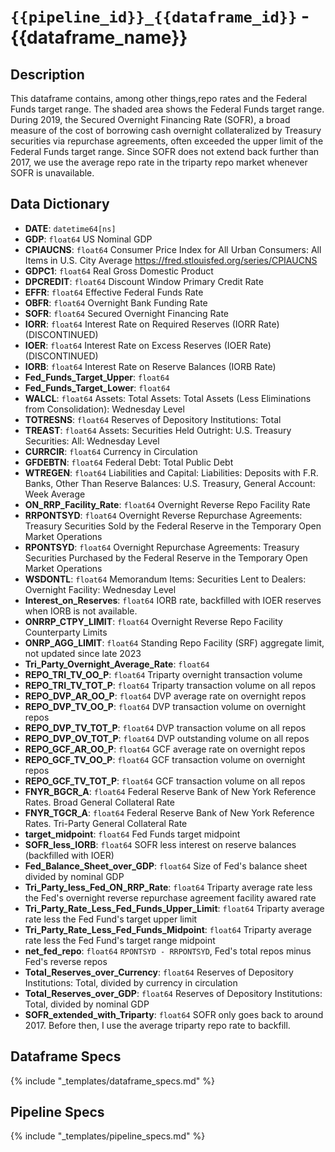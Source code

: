 # `{{pipeline_id}}_{{dataframe_id}}` - {{dataframe_name}}
## Description

This dataframe contains, among other things,repo rates and the Federal Funds target range. The shaded area shows the Federal Funds target range. During 2019, the Secured Overnight Financing Rate (SOFR), a broad measure of the cost of borrowing cash overnight collateralized by Treasury securities via repurchase agreements, often exceeded the upper limit of the Federal Funds target range. Since SOFR does not extend back further than 2017, we use the average repo rate in the triparty repo market whenever SOFR is unavailable.


## Data Dictionary

- **DATE**: `datetime64[ns]`
- **GDP**: `float64` US Nominal GDP
- **CPIAUCNS**: `float64` Consumer Price Index for All Urban Consumers: All Items in U.S. City Average https://fred.stlouisfed.org/series/CPIAUCNS
- **GDPC1**: `float64`  Real Gross Domestic Product 
- **DPCREDIT**: `float64`  Discount Window Primary Credit Rate
- **EFFR**: `float64` Effective Federal Funds Rate
- **OBFR**: `float64` Overnight Bank Funding Rate 
- **SOFR**: `float64` Secured Overnight Financing Rate
- **IORR**: `float64` Interest Rate on Required Reserves (IORR Rate) (DISCONTINUED)
- **IOER**: `float64` Interest Rate on Excess Reserves (IOER Rate) (DISCONTINUED)
- **IORB**: `float64` Interest Rate on Reserve Balances (IORB Rate)
- **Fed_Funds_Target_Upper**: `float64`
- **Fed_Funds_Target_Lower**: `float64`
- **WALCL**: `float64` Assets: Total Assets: Total Assets (Less Eliminations from Consolidation): Wednesday Level 
- **TOTRESNS**: `float64` Reserves of Depository Institutions: Total 
- **TREAST**: `float64` Assets: Securities Held Outright: U.S. Treasury Securities: All: Wednesday Level
- **CURRCIR**: `float64` Currency in Circulation
- **GFDEBTN**: `float64` Federal Debt: Total Public Debt
- **WTREGEN**: `float64` Liabilities and Capital: Liabilities: Deposits with F.R. Banks, Other Than Reserve Balances: U.S. Treasury, General Account: Week Average
- **ON_RRP_Facility_Rate**: `float64` Overnight Reverse Repo Facility Rate
- **RRPONTSYD**: `float64` Overnight Reverse Repurchase Agreements: Treasury Securities Sold by the Federal Reserve in the Temporary Open Market Operations
- **RPONTSYD**: `float64` Overnight Repurchase Agreements: Treasury Securities Purchased by the Federal Reserve in the Temporary Open Market Operations 
- **WSDONTL**: `float64` Memorandum Items: Securities Lent to Dealers: Overnight Facility: Wednesday Level
- **Interest_on_Reserves**: `float64` IORB rate, backfilled with IOER reserves when IORB is not available.
- **ONRRP_CTPY_LIMIT**: `float64` Overnight Reverse Repo Facility Counterparty Limits
- **ONRP_AGG_LIMIT**: `float64` Standing Repo Facility (SRF) aggregate limit, not updated since late 2023
- **Tri_Party_Overnight_Average_Rate**: `float64`
- **REPO_TRI_TV_OO_P**: `float64` Triparty overnight transaction volume
- **REPO_TRI_TV_TOT_P**: `float64` Triparty transaction volume on all repos
- **REPO_DVP_AR_OO_P**: `float64` DVP average rate on overnight repos
- **REPO_DVP_TV_OO_P**: `float64` DVP transaction volume on overnight repos
- **REPO_DVP_TV_TOT_P**: `float64` DVP transaction volume on all repos
- **REPO_DVP_OV_TOT_P**: `float64` DVP outstanding volume on all repos  
- **REPO_GCF_AR_OO_P**: `float64` GCF average rate on overnight repos
- **REPO_GCF_TV_OO_P**: `float64` GCF transaction volume on overnight repos
- **REPO_GCF_TV_TOT_P**: `float64` GCF transaction volume on all repos
- **FNYR_BGCR_A**: `float64` Federal Reserve Bank of New York Reference Rates. Broad General Collateral Rate
- **FNYR_TGCR_A**: `float64` Federal Reserve Bank of New York Reference Rates. Tri-Party General Collateral Rate
- **target_midpoint**: `float64` Fed Funds target midpoint
- **SOFR_less_IORB**: `float64` SOFR less interest on reserve balances (backfilled with IOER)
- **Fed_Balance_Sheet_over_GDP**: `float64` Size of Fed's balance sheet divided by nominal GDP
- **Tri_Party_less_Fed_ON_RRP_Rate**: `float64` Triparty average rate less the Fed's overnight reverse repurchase agreement facility awared rate
- **Tri_Party_Rate_Less_Fed_Funds_Upper_Limit**: `float64` Triparty average rate less the Fed Fund's target upper limit
- **Tri_Party_Rate_Less_Fed_Funds_Midpoint**: `float64` Triparty average rate less the Fed Fund's target range midpoint
- **net_fed_repo**: `float64` `RPONTSYD - RRPONTSYD`, Fed's total repos minus Fed's reverse repos
- **Total_Reserves_over_Currency**: `float64` Reserves of Depository Institutions: Total, divided by currency in circulation
- **Total_Reserves_over_GDP**: `float64` Reserves of Depository Institutions: Total, divided by nominal GDP
- **SOFR_extended_with_Triparty**: `float64` SOFR only goes back to around 2017. Before then, I use the average triparty repo rate to backfill.


## Dataframe Specs

{% include "_templates/dataframe_specs.md" %}

## Pipeline Specs

{% include "_templates/pipeline_specs.md" %}

